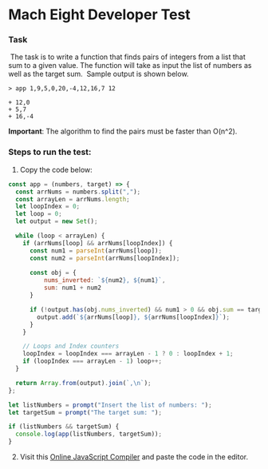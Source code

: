 # Mach Eight Developer Test

### Task
​
The task is to write a function that finds pairs of integers from a list that
sum to a given value. The function will take as input the list of numbers as
well as the target sum.
​
Sample output is shown below.

```
> app 1,9,5,0,20,-4,12,16,7 12
​
+ 12,0
+ 5,7
+ 16,-4
```

**Important**: The algorithm to find the pairs must be faster than O(n^2).

### Steps to run the test:

1. Copy the code below:

```javascript
const app = (numbers, target) => {
  const arrNums = numbers.split(",");
  const arrayLen = arrNums.length;
  let loopIndex = 0;
  let loop = 0;
  let output = new Set();

  while (loop < arrayLen) {
    if (arrNums[loop] && arrNums[loopIndex]) {
      const num1 = parseInt(arrNums[loop]);
      const num2 = parseInt(arrNums[loopIndex]);
      
      const obj = {
          nums_inverted: `${num2}, ${num1}`,
          sum: num1 + num2
      }

      if (!output.has(obj.nums_inverted) && num1 > 0 && obj.sum == target) {
        output.add(`${arrNums[loop]}, ${arrNums[loopIndex]}`);
      }
    }

    // Loops and Index counters
    loopIndex = loopIndex === arrayLen - 1 ? 0 : loopIndex + 1;
    if (loopIndex === arrayLen - 1) loop++;
  }

  return Array.from(output).join(`,\n`);
};

let listNumbers = prompt("Insert the list of numbers: ");
let targetSum = prompt("The target sum: ");

if (listNumbers && targetSum) {
  console.log(app(listNumbers, targetSum));
}
```


2. Visit this [Online JavaScript Compiler](https://www.programiz.com/javascript/online-compiler/) and paste the code in the editor.
